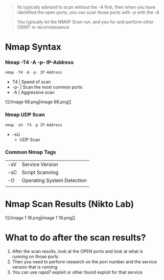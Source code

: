   

> Its typically advised to scan without the -A first, then when you have identified the open ports, you can scan those ports with -p with the -A

> You typically let the NMAP Scan run, and you for and perform other OSINT or reconnaissance.

# Nmap Syntax

### Nmap -T4 -A -p- IP-Address

```JavaScript
nmap -T4 -A -p- IP-Address
```

- T4 | Speed of scan
- -p- | Scan the most common ports
- -A | Aggressive scan

![[/image 68.png|image 68.png]]

### Nmap UDP Scan

```JavaScript
nmap -sU -T4 -p IP-Address
```

- -sU
    - UDP Scan

### Common Nmap Tags

|   |   |
|---|---|
|-sV|Service Version|
|-sC|Script Scanning|
|-O|Operating System Detection|
|||

# Nmap Scan Results (Nikto Lab)

![[/image 1 16.png|image 1 16.png]]

# What to do after the scan results?

1. After the scan results, look at the OPEN ports and look at what is running on those ports
2. Then you need to perform research on the port number and the service version that is running
3. You can use rapid7 exploit or other found exploit for that service